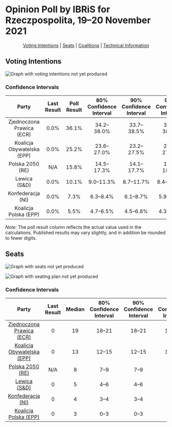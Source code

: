 # Opinion Poll by IBRiS for Rzeczpospolita, 19–20 November 2021

<p align="center"><a href="#voting-intentions">Voting Intentions</a> | <a href="#seats">Seats</a> | <a href="#coalitions">Coalitions</a> | <a href="#technical-information">Technical Information</a></p>

## Voting Intentions

![Graph with voting intentions not yet produced](2021-11-20-IBRiS.png "Voting Intentions")

### Confidence Intervals

| Party | Last Result | Poll Result | 80% Confidence Interval | 90% Confidence Interval | 95% Confidence Interval | 99% Confidence Interval |
|:-----:|:-----------:|:-----------:|:-----------------------:|:-----------------------:|:-----------------------:|:-----------------------:|
| Zjednoczona Prawica (ECR) | 0.0% | 36.1% | 34.2–38.0% |33.7–38.5% |33.3–38.9% |32.4–39.9% |
| Koalicja Obywatelska (EPP) | 0.0% | 25.2% | 23.6–27.0% |23.2–27.5% |22.8–27.9% |22.0–28.8% |
| Polska 2050 (RE) | N/A | 15.8% | 14.5–17.3% |14.1–17.7% |13.8–18.1% |13.1–18.8% |
| Lewica (S&D) | 0.0% | 10.1% | 9.0–11.3% |8.7–11.7% |8.4–12.0% |7.9–12.6% |
| Konfederacja (NI) | 0.0% | 7.3% | 6.3–8.4% |6.1–8.7% |5.9–9.0% |5.5–9.5% |
| Koalicja Polska (EPP) | 0.0% | 5.5% | 4.7–6.5% |4.5–6.8% |4.3–7.1% |4.0–7.6% |

*Note:* The poll result column reflects the actual value used in the calculations. Published results may vary slightly, and in addition be rounded to fewer digits.

## Seats

![Graph with seats not yet produced](2021-11-20-IBRiS-seats.png "Seats")

![Graph with seating plan not yet produced](2021-11-20-IBRiS-seating-plan.png "Seating Plan")

### Confidence Intervals

| Party | Last Result | Median | 80% Confidence Interval | 90% Confidence Interval | 95% Confidence Interval | 99% Confidence Interval |
|:-----:|:-----------:|:------:|:-----------------------:|:-----------------------:|:-----------------------:|:-----------------------:|
| <a href="#zjednoczona-prawica-(ecr)">Zjednoczona Prawica (ECR)</a> | 0 | 19 | 18–21 |18–21 |18–21 |17–22 |
| <a href="#koalicja-obywatelska-(epp)">Koalicja Obywatelska (EPP)</a> | 0 | 13 | 12–15 |12–15 |12–15 |12–16 |
| <a href="#polska-2050-(re)">Polska 2050 (RE)</a> | N/A | 8 | 7–9 |7–9 |7–10 |7–10 |
| <a href="#lewica-(s&d)">Lewica (S&D)</a> | 0 | 5 | 4–6 |4–6 |4–6 |4–7 |
| <a href="#konfederacja-(ni)">Konfederacja (NI)</a> | 0 | 4 | 3–4 |3–4 |3–4 |3–5 |
| <a href="#koalicja-polska-(epp)">Koalicja Polska (EPP)</a> | 0 | 3 | 0–3 |0–3 |0–3 |0–4 |


